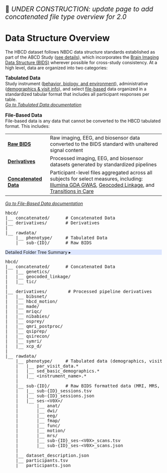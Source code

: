 
<p style="font-size: 1.5em;">🚧 <i>UNDER CONSTRUCTION: update page to add concatenated file type overview for 2.0</i></p>

# Data Structure Overview

The HBCD dataset follows NBDC data structure standards established as part of the ABCD Study (<a href="https://docs.abcdstudy.org/latest/documentation/curation/structure.html">see details</a>), which incorporates the [Brain Imaging Data Structure (BIDS)](https://bids-specification.readthedocs.io/en/stable/) wherever possible for cross-study consistency. At a high level, data are organized into two categories:

<p style="font-size: 1.1em; margin-bottom: 0;"><i class="fa-solid fa-table"></i> <b>Tabulated Data</b></p>
Study instrument (<a href="../../instruments/#behavior-biology-environment" target="_blank">behavior, biology, and environment</a>), administrative (<a href="../../instruments/#demographics-visit-information" target="_blank">demographics & visit info</a>), and select <a href="../phenotypes/#warning" target="_blank">file-based</a> data organized in a standardized tabular format that includes all participant responses per table.<br>
<a href="../phenotypes" target="_blank"><i>Go to Tabulated Data documentation</i> <i style="font-size: 0.8em;" class="fa-solid fa-arrow-up-right-from-square"></i></a>

<p style="font-size: 1.1em; margin-bottom: 0;"><i class="fa-solid fa-folder-open"></i> <b>File-Based Data</b></p>
File-based data is any data that cannot be converted to the HBCD tabulated format. This includes:

<table class="table-no-vertical-lines" style="width: 100%; border-collapse: collapse; table-layout: fixed; font-size: 16px;">
  <tbody>
  <tr>
    <td><a href="../file-based-data/#raw-bids"><strong>Raw BIDS</strong></a></td>
    <td>Raw imaging, EEG, and biosensor data converted to the BIDS standard with unaltered signal content</td>
  </tr>
  <tr>
    <td><a href="../file-based-data/#derivatives"><strong>Derivatives</strong></a></td>
    <td>Processed imaging, EEG, and biosensor datasets generated by standardized pipelines</td>
  </tr>
  <tr>
    <td><a href="../file-based-data/#concatenated-data"><strong>Concatenated Data</strong></a></td>
    <td style="word-wrap: break-word; white-space: normal;">Participant-level files aggregated across all subjects for select measures, including: <a href="../../instruments/biospec/illumina-gda-gwas" target="_blank">Illumina GDA GWAS</a>, <a href="../../instruments/SED/geocoded-linkage" target="_blank">Geocoded Linkage</a>, and <a href="../../instruments/admin/transitions-in-care" target="_blank">Transitions in Care</a></td>
  </tr>
  </tbody>
</table>

<a href="../file-based-data" target="_blank"><i>Go to File-Based Data documentation</i> <i style="font-size: 0.9em;" class="fa-solid fa-arrow-up-right-from-square"></i></a>

<pre class="folder-tree">
hbcd/
|__ concatenated/      <span class="hashtag"># Concatenated Data</span>
|__ derivatives/       <span class="hashtag"># Derivatives</span>
|
|__ rawdata/ 
    |__ phenotype/     <span class="hashtag"># Tabulated Data</span>
    |__ sub-<span class="label">{ID}</span>/      <span class="hashtag"># Raw BIDS</span>
</pre>

<div id="filetree" class="table-banner" onclick="toggleCollapse(this)" style="background-color: #dde6fe;">
  <span class="emoji"><i class="fa fa-folder-tree"></i></span>
  <span class="text-with-link">
<span class="text">Detailed Folder Tree Summary</span>
  <a class="anchor-link" href="#filetree" title="Copy link">
  <i class="fa-solid fa-link"></i>
  </a>
  </span>
  <span class="arrow">▸</span>
</div>
<div class="table-collapsible-content">
<pre class="folder-tree">
hbcd/
|__ concatenated/      <span class="hashtag"># Concatenated Data</span>
|   |__ genetics/
|   |__ geocoded_linkage/
|   |__ tic/
|
|__ derivatives/        <span class="hashtag"># Processed pipeline derivatives</span>
|   |__ bibsnet/
|   |__ hbcd_motion/
|   |__ made/
|   |__ mriqc/
|   |__ nibabies/
|   |__ osprey/
|   |__ qmri_postproc/
|   |__ qsiprep/
|   |__ qsirecon/
|   |__ symri/
|   |__ xcp_d/
|
|__ rawdata/ 
    |__ phenotype/     <span class="hashtag"># Tabulated data (demographics, visit info, behavior, etc.)</span>
    |   |__ par_visit_data.*
    |   |__ sed_basic_demographics.*
    |   |__ <span class="placeholder">&lt;instrument_name&gt;</span>.*
    |
    |__ sub-<span class="label">{ID}</span>/      <span class="hashtag"># Raw BIDS formatted data (MRI, MRS, EEG, biosensors)</span>
    |   |__ sub-<span class="label">{ID}</span>_sessions.tsv
    |   |__ sub-<span class="label">{ID}</span>_sessions.json
    |   |__ ses-<span class="label">&lt;V0X&gt;</span>/
    |       |__ anat/
    |       |__ dwi/
    |       |__ eeg/
    |       |__ fmap/
    |       |__ func/
    |       |__ motion/
    |       |__ mrs/
    |       |__ sub-<span class="label">{ID}</span>_ses-<span class="label">&lt;V0X&gt;</span>_scans.tsv
    |       |__ sub-<span class="label">{ID}</span>_ses-<span class="label">&lt;V0X&gt;</span>_scans.json
    |
    |__ dataset_description.json
    |__ participants.tsv
    |__ participants.json 
</pre>
</div>

<br>

